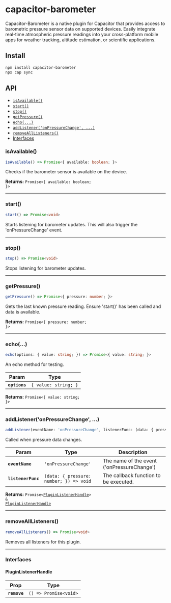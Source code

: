 # capacitor-barometer

Capacitor-Barometer is a native plugin for Capacitor that provides access to barometric pressure sensor data on supported devices. Easily integrate real-time atmospheric pressure readings into your cross-platform mobile apps for weather tracking, altitude estimation, or scientific applications.

## Install

```bash
npm install capacitor-barometer
npx cap sync
```

## API

<docgen-index>

* [`isAvailable()`](#isavailable)
* [`start()`](#start)
* [`stop()`](#stop)
* [`getPressure()`](#getpressure)
* [`echo(...)`](#echo)
* [`addListener('onPressureChange', ...)`](#addlisteneronpressurechange-)
* [`removeAllListeners()`](#removealllisteners)
* [Interfaces](#interfaces)

</docgen-index>

<docgen-api>
<!--Update the source file JSDoc comments and rerun docgen to update the docs below-->

### isAvailable()

```typescript
isAvailable() => Promise<{ available: boolean; }>
```

Checks if the barometer sensor is available on the device.

**Returns:** <code>Promise&lt;{ available: boolean; }&gt;</code>

--------------------


### start()

```typescript
start() => Promise<void>
```

Starts listening for barometer updates.
This will also trigger the 'onPressureChange' event.

--------------------


### stop()

```typescript
stop() => Promise<void>
```

Stops listening for barometer updates.

--------------------


### getPressure()

```typescript
getPressure() => Promise<{ pressure: number; }>
```

Gets the last known pressure reading.
Ensure 'start()' has been called and data is available.

**Returns:** <code>Promise&lt;{ pressure: number; }&gt;</code>

--------------------


### echo(...)

```typescript
echo(options: { value: string; }) => Promise<{ value: string; }>
```

An echo method for testing.

| Param         | Type                            |
| ------------- | ------------------------------- |
| **`options`** | <code>{ value: string; }</code> |

**Returns:** <code>Promise&lt;{ value: string; }&gt;</code>

--------------------


### addListener('onPressureChange', ...)

```typescript
addListener(eventName: 'onPressureChange', listenerFunc: (data: { pressure: number; }) => void) => Promise<PluginListenerHandle> & PluginListenerHandle
```

Called when pressure data changes.

| Param              | Type                                                  | Description                                |
| ------------------ | ----------------------------------------------------- | ------------------------------------------ |
| **`eventName`**    | <code>'onPressureChange'</code>                       | The name of the event ('onPressureChange') |
| **`listenerFunc`** | <code>(data: { pressure: number; }) =&gt; void</code> | The callback function to be executed.      |

**Returns:** <code>Promise&lt;<a href="#pluginlistenerhandle">PluginListenerHandle</a>&gt; & <a href="#pluginlistenerhandle">PluginListenerHandle</a></code>

--------------------


### removeAllListeners()

```typescript
removeAllListeners() => Promise<void>
```

Removes all listeners for this plugin.

--------------------


### Interfaces


#### PluginListenerHandle

| Prop         | Type                                      |
| ------------ | ----------------------------------------- |
| **`remove`** | <code>() =&gt; Promise&lt;void&gt;</code> |

</docgen-api>
